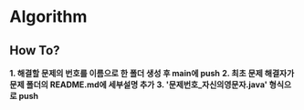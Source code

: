 # Algorithm
How To?
-------------
**1. 해결할 문제의 번호를 이름으로 한 폴더 생성 후 main에 push**
**2. 최초 문제 해결자가 문제 폴더의 README.md에 세부설명 추가**
**3. '문제번호_자신의영문자.java' 형식으로 push**
